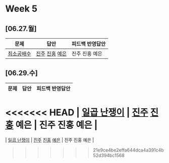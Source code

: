 # Week 5
## [06.27.월]

| 문제                                              | 답안                                          | 피드백 반영답안                       |
| ------------------------------------------------- | --------------------------------------------- | -------------------------------------- |
| [최소공배수](https://www.acmicpc.net/problem/1934) | [진주](0627_kjj_1934.py) [진홍](0627_kjh_1934.java) [예은](0627_lye_1934.py) | 진주 진홍 예은 |

## [06.29.수]

| 문제                                              | 답안                                          | 피드백 반영답안                       |
| ------------------------------------------------- | --------------------------------------------- | -------------------------------------- |
<<<<<<< HEAD
| [일곱 난쟁이](https://www.acmicpc.net/problem/2309) | [진주](0629_kjj_2309.py) [진홍](0629_kjh_2309.java) 예은 | 진주 진홍 예은 |
=======
| [일곱 난쟁이](https://www.acmicpc.net/problem/2309) | [진주](0629_kjj_2309.py) [진홍](0629_kjh_2309.java) [예은](0629_lye_2309.py) | 진주 진홍 예은 |
>>>>>>> 21e9ce4be2effa644dca4a391c4b52d394bc1568


